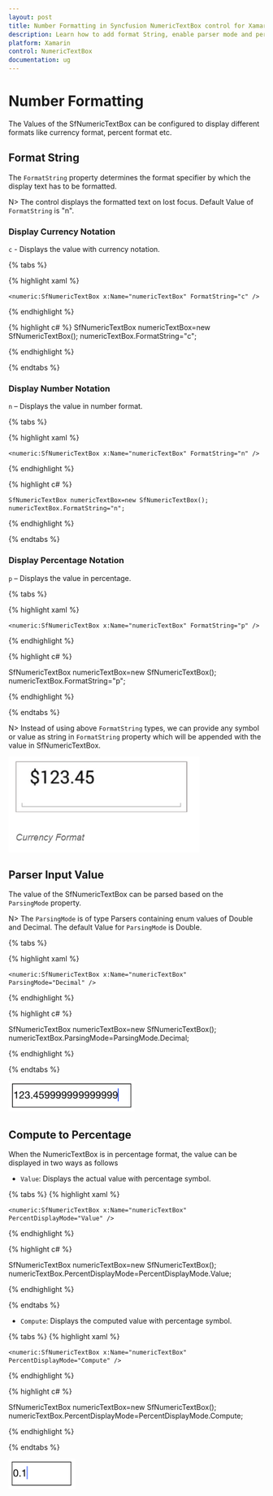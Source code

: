 ```yaml
---
layout: post
title: Number Formatting in Syncfusion NumericTextBox control for Xamarin.Forms
description: Learn how to add format String, enable parser mode and percent display mode for NumericTextBox control.
platform: Xamarin
control: NumericTextBox
documentation: ug
---
```

# Number Formatting

The Values of the SfNumericTextBox can be configured to display different formats like currency format, percent format etc. 

## Format String

The `FormatString` property determines the format specifier by which the display text has to be formatted. 

N> The control displays the formatted text on lost focus. Default Value of `FormatString` is "n".

### Display Currency Notation

`c` - Displays the value with currency notation.
	
{% tabs %}	

{% highlight xaml %}

	<numeric:SfNumericTextBox x:Name="numericTextBox" FormatString="c" />
	
{% endhighlight %}
	
{% highlight c# %}
	SfNumericTextBox numericTextBox=new SfNumericTextBox();
	numericTextBox.FormatString="c";
	 
{% endhighlight %}

{% endtabs %}
	
### Display Number Notation

`n` – Displays the value in number format.

{% tabs %}

{% highlight xaml %}

	<numeric:SfNumericTextBox x:Name="numericTextBox" FormatString="n" />
	
{% endhighlight %}
	
{% highlight c# %}
	
	SfNumericTextBox numericTextBox=new SfNumericTextBox();
	numericTextBox.FormatString="n";
	 
{% endhighlight %}

{% endtabs %}

### Display Percentage Notation

`p` – Displays the value in percentage.
	
{% tabs %}	

{% highlight xaml %}

	<numeric:SfNumericTextBox x:Name="numericTextBox" FormatString="p" />
	
{% endhighlight %}
	
{% highlight c# %}

SfNumericTextBox numericTextBox=new SfNumericTextBox();
	numericTextBox.FormatString="p";
	 
{% endhighlight %}

{% endtabs %}
	
N> Instead of using above `FormatString` types, we can provide any symbol or value as string in `FormatString` property which will be appended with the value in SfNumericTextBox. 

![](images/FormatString.png)

## Parser Input Value

The value of the SfNumericTextBox can be parsed based on the `ParsingMode` property. 

N> The `ParsingMode` is of type Parsers containing enum values of Double and Decimal. The default Value for `ParsingMode` is Double.

{% tabs %}

{% highlight xaml %}

	<numeric:SfNumericTextBox x:Name="numericTextBox" ParsingMode="Decimal" />
	
{% endhighlight %}

{% highlight c# %}

SfNumericTextBox numericTextBox=new SfNumericTextBox();
	numericTextBox.ParsingMode=ParsingMode.Decimal;
	  
{% endhighlight %}

{% endtabs %}

![](images/ParserMode.png)

## Compute to Percentage

When the NumericTextBox is in percentage format, the value can be displayed in two ways as follows

* `Value`: Displays the actual value with percentage symbol.

{% tabs %}
{% highlight xaml %}

	<numeric:SfNumericTextBox x:Name="numericTextBox" PercentDisplayMode="Value" />
	
{% endhighlight %}

{% highlight c# %}

SfNumericTextBox numericTextBox=new SfNumericTextBox();
	numericTextBox.PercentDisplayMode=PercentDisplayMode.Value;

{% endhighlight %}

{% endtabs %}

* `Compute`: Displays the computed value with percentage symbol.

{% tabs %}
{% highlight xaml %}

	<numeric:SfNumericTextBox x:Name="numericTextBox" PercentDisplayMode="Compute" />
	
{% endhighlight %}

{% highlight c# %}

SfNumericTextBox numericTextBox=new SfNumericTextBox();
	numericTextBox.PercentDisplayMode=PercentDisplayMode.Compute;

{% endhighlight %}

{% endtabs %}

![](images/PercentageDisplayMode.png)


